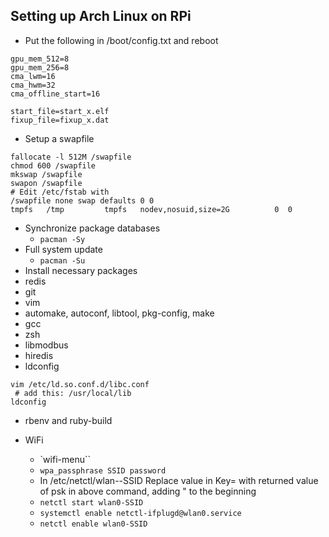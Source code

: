 ## Setting up Arch Linux on RPi

- Put the following in /boot/config.txt and reboot

```
gpu_mem_512=8
gpu_mem_256=8
cma_lwm=16
cma_hwm=32
cma_offline_start=16

start_file=start_x.elf
fixup_file=fixup_x.dat
```

- Setup a swapfile

```
fallocate -l 512M /swapfile
chmod 600 /swapfile
mkswap /swapfile
swapon /swapfile
# Edit /etc/fstab with
/swapfile none swap defaults 0 0
tmpfs   /tmp         tmpfs   nodev,nosuid,size=2G          0  0
```

- Synchronize package databases
  - `pacman -Sy`
- Full system update
  - `pacman -Su`
- Install necessary packages
 - redis
 - git
 - vim
 - automake, autoconf, libtool, pkg-config, make
 - gcc
 - zsh
- libmodbus
- hiredis
- ldconfig
```
vim /etc/ld.so.conf.d/libc.conf
 # add this: /usr/local/lib
ldconfig
```
- rbenv and ruby-build

- WiFi
  - `wifi-menu``
  - `wpa_passphrase SSID password`
  -  In /etc/netctl/wlan--SSID Replace value in Key= with returned value of psk in above command, adding \" to the beginning
  - `netctl start wlan0-SSID`
  - `systemctl enable netctl-ifplugd@wlan0.service`
  - `netctl enable wlan0-SSID`
